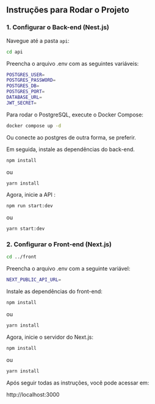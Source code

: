 ## Instruções para Rodar o Projeto

### 1. Configurar o Back-end (Nest.js)

Navegue até a pasta `api`:

```bash
cd api
```

Preencha o arquivo .env com as seguintes variáveis:

```bash
POSTGRES_USER=
POSTGRES_PASSWORD=
POSTGRES_DB=
POSTGRES_PORT=
DATABASE_URL=
JWT_SECRET=
```

Para rodar o PostgreSQL, execute o Docker Compose:

```bash
docker compose up -d
```

Ou conecte ao postgres de outra forma, se preferir.

Em seguida, instale as dependências do back-end.

```bash
npm install
```

ou

```bash
yarn install
```

Agora, inicie a API :

```bash
npm run start:dev
```

ou

```bash
yarn start:dev
```

### 2. Configurar o Front-end (Next.js)

```bash
cd ../front
```

Preencha o arquivo .env com a seguinte variável:

```bash
NEXT_PUBLIC_API_URL=
```

Instale as dependências do front-end:

```bash
npm install
```

ou

```bash
yarn install
```

Agora, inicie o servidor do Next.js:

```bash
npm install
```

ou

```bash
yarn install
```

Após seguir todas as instruções, você pode acessar em:

http://localhost:3000
